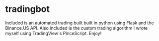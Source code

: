 # tradingbot
Included is an automated trading built built in python using Flask and the Binance.US API. Also included is the custom trading algorithm I wrote myself using TradingView's PinceScript. Enjoy!

